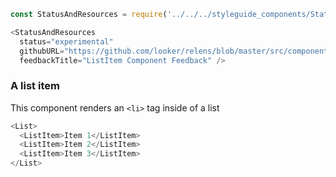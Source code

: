 ```js noeditor
const StatusAndResources = require('../../../styleguide_components/StatusAndResources').StatusAndResources;

<StatusAndResources
  status="experimental"
  githubURL="https://github.com/looker/relens/blob/master/src/components/List/ListItem.tsx"
  feedbackTitle="ListItem Component Feedback" />
```

### A list item

This component renders an `<li>` tag inside of a list

```js
<List>
  <ListItem>Item 1</ListItem>
  <ListItem>Item 2</ListItem>
  <ListItem>Item 3</ListItem>
</List>
```
